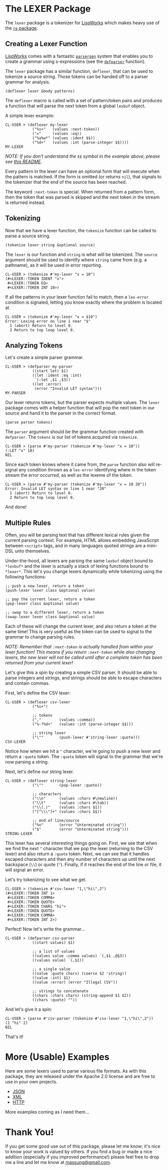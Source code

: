 # The LEXER Package

The `lexer` package is a tokenizer for [LispWorks](http://www.lispworks.com) which makes heavy use of the [`re` package](http://github.com/massung/re).

## Creating a Lexer Function

[LispWorks](http://www.lispworks.com) comes with a fantastic [`parsergen`](http://www.lispworks.com/documentation/lw50/LWRM/html/lwref-433.htm) system that enables you to create a grammar using s-expressions (see the [`defparser`](http://www.lispworks.com/documentation/lw60/LW/html/lw-301.htm#pgfId-886013) function).

The `lexer` package has a similar function, `deflexer`, that can be used to tokenize a source string. Those tokens can be handed off to a parser grammar for analysis.

	(deflexer lexer &body patterns)

The `deflexer` macro is called with a set of pattern/token pairs and produces a function that will parse the next token from a global `lexbuf` object.

A simple lexer example:

	CL-USER > (deflexer my-lexer
	            ("%s+"   (values :next-token))
	            ("="     (values :eq))
	            ("%a%w*" (values :ident $$))
	            ("%d+"   (values :int (parse-integer $$))))
	MY-LEXER

*NOTE: If you don't understand the `$$` symbol in the example above, please see [this README](http://github.com/massung/re/README.md).*

Every pattern in the lexer can have an optional form that will execute when the pattern is matched. If the form is omitted (or returns `nil`), that signals to the tokenizer that the end of the source has been reached.

The keyword `:next-token` is special. When returned from a pattern form, then the token that was parsed is skipped and the next token in the stream is returned instead.

## Tokenizing

Now that we have a lexer function, the `tokenize` function can be called to parse a source string.

	(tokenize lexer string &optional source)

The `lexer` is our function and `string` is what will be tokenized. The `source` argument should be used to identify where `string` came from (e.g. a pathname), as it will be used in error reporting.

	CL-USER > (tokenize #'my-lexer "x = 10")
	(#<LEXER::TOKEN IDENT "x">
	 #<LEXER::TOKEN EQ>
	 #<LEXER::TOKEN INT 10>)

If all the patterns in your lexer function fail to match, then a `lex-error` condition is signaled, letting you know exactly where the problem is located at.

	CL-USER > (tokenize #'my-lexer "x = $10")
	Error: Lexing error on line 1 near "$"
	  1 (abort) Return to level 0.
	  2 Return to top loop level 0.

## Analyzing Tokens

Let's create a simple parser grammar.

	CL-USER > (defparser my-parser
	            ((start let) $1)
                ((let :ident :eq :int)
                 `(:let ,$1 ,$3))
                ((let :error)
                 (error "Invalid LET syntax")))
	MY-PARSER

Our lexer returns tokens, but the parser expects multiple values. The `lexer` package comes with a helper function that will pop the next token in our source and hand it to the parser in the correct format.

	(parse parser tokens)

The `parser` argument should be the grammar function created with `defparser`. The `tokens` is our list of tokens acquired via `tokenize`.

	CL-USER > (parse #'my-parser (tokenize #'my-lexer "x = 10"))
	(:LET "x" 10)
	NIL

Since each token knows where it came from, the `parse` function also will re-signal any condition thrown as a `lex-error` identifying where in the token stream the error occurred, as well as the lexeme of the token.

	CL-USER > (parse #'my-parser (tokenize #'my-lexer "x = 10 20"))
	Error: Invalid LET syntax on line 1 near "20"
	  1 (abort) Return to level 0.
	  2 Return to top loop level 0.
  
And done!

## Multiple Rules

Often, you will be parsing text that has different lexical rules given the current parsing context. For example, HTML allows embedding JavaScript between `<script>` tags, and in many languages quoted strings are a mini-DSL unto themselves.

Under-the-hood, all lexers are parsing the same `lexbuf` object bound to `*lexbuf*` and the lexer is actually a stack of lexing functions bound to `*lexer*`. This let's you change lexers dynamically while tokenizing using the following functions:

	;; push a new lexer, return a token
	(push-lexer lexer class &optional value)
	
	;; pop the current lexer, return a token
	(pop-lexer class &optional value)

	;; swap to a different lexer, return a token
	(swap-lexer lexer class &optional value)
	
Each of these will change the current lexer, and also return a token at the same time! This is very useful as the token can be used to signal to the grammar to change parsing rules.

*NOTE: Remember that `:next-token` is actually handled from within your lexer function! This means if you return `:next-token` while also changing lexers, the new lexer will not be called until after a complete token has been returned from your current lexer!*

Let's give this a spin by creating a simple CSV parser. It should be able to parse integers and strings, and strings should be able to escape characters and contain commas.

First, let's define the CSV lexer:

	CL-USER > (deflexer csv-lexer
	            ("%s+")

	            ;; tokens
	            (","        (values :comma))
	            ("%-?%d+"   (values :int (parse-integer $$)))

	            ;; string lexer
	            ("\""       (push-lexer #'string-lexer :quote)))
	CSV-LEXER

Notice how when we hit a `"` character, we're going to push a new lexer and return a `:quote` token. The `:quote` token will signal to the grammar that we're now parsing a string.

Next, let's define our string lexer.

	CL-USER > (deflexer string-lexer
	            ("\""       (pop-lexer :quote))

	            ;; characters
	            ("\\n"      (values :chars #\newline))
	            ("\\t"      (values :chars #\tab))
	            ("\\(.)"    (values :chars $1))
	            ("[^\\\"]+" (values :chars $$))

	            ;; end of line/source
	            ("%n"       (error "Unterminated string"))
	            ("$"        (error "Unterminated string")))
	STRING-LEXER

This lexer has several interesting things going on. First, we see that when we find the next `"` character that we pop the lexer (returning to the CSV lexer) and also return a `:quote` token. Next, we can see that it handles escaped characters and then any number of characters up until the next backspace (`\\`) or quote (`"`). Finally, if it reaches the end of the line or file, it will signal an error.

Let's try tokenizing to see what we get.

	CL-USER > (tokenize #'csv-lexer "1,\"hi\",2")
	(#<LEXER::TOKEN INT 1>
	 #<LEXER::TOKEN COMMA>
	 #<LEXER::TOKEN QUOTE>
	 #<LEXER::TOKEN CHARS "hi">
	 #<LEXER::TOKEN QUOTE>
	 #<LEXER::TOKEN COMMA>
	 #<LEXER::TOKEN INT 2>)

Perfect! Now let's write the grammar...

	CL-USER > (defparser csv-parser
	            ((start values) $1)

	            ;; a list of values
	            ((values value :comma values) `(,$1 ,@$3))
	            ((values value) `(,$1))

	            ;; a single value
	            ((value :quote chars) (coerce $2 'string))
	            ((value :int) $1)
	            ((value :error) (error "Illegal CSV"))

	            ;; strings to concatenate
	            ((chars :chars chars) (string-append $1 $2))
	            ((chars :quote) ""))

And let's give it a spin:

	CL-USER > (parse #'csv-parser (tokenize #'csv-lexer "1,\"hi\",2"))
	(1 "hi" 2)
	NIL
	
That's it!

# More (Usable) Examples

Here are some lexers used to parse various file formats. As with this package, they are released under the Apache 2.0 license and are free to use in your own projects.

* [JSON](http://github.com/massung/json)
* [XML](http://github.com/massung/xml)
* [HTTP](http://github.com/massung/http)

More examples coming as I need them...

# Thank You!

If you get some good use out of this package, please let me know; it's nice to know your work is valued by others. If you find a bug or made a nice addition (especially if you improved performance!) please feel free to drop me a line and let me know at [massung@gmail.com](mailto:massung@gmail.com).